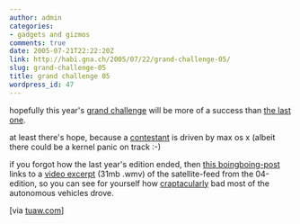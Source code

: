 ```yaml
---
author: admin
categories:
- gadgets and gizmos
comments: true
date: 2005-07-21T22:22:20Z
link: http://habi.gna.ch/2005/07/22/grand-challenge-05/
slug: grand-challenge-05
title: grand challenge 05
wordpress_id: 47
---
```


hopefully this year's [grand challenge](http://www.darpa.mil/grandchallenge/) will be more of a success than [the last one](http://habi.gna.ch/blog/mt-search.cgi?IncludeBlogs=1&search=grand+challenge).
  
at least there's hope, because a [contestant](http://team.gobanzai.com/home.html) is driven by max os x (albeit there could be a kernel panic on track :-)



if you forgot how the last year's edition ended, then [this boingboing-post](http://www.boingboing.net/2004/03/30/darpa_grand_challeng.html) links to a [video excerpt](http://stc-www2.tamu.edu/grandchallenge/grandchallenge-high.wmv) (31mb .wmv) of the satellite-feed from the 04-edition, so you can see for yourself how [craptacularly](http://www.urbandictionary.com/define.php?term=craptacular) bad most of the autonomous vehicles drove.



[via [tuaw.com](http://www.tuaw.com/2005/07/20/vehicle-driven-by-mac-os-x-takes-team-bonzai-to-darpa-semi-final/)]

